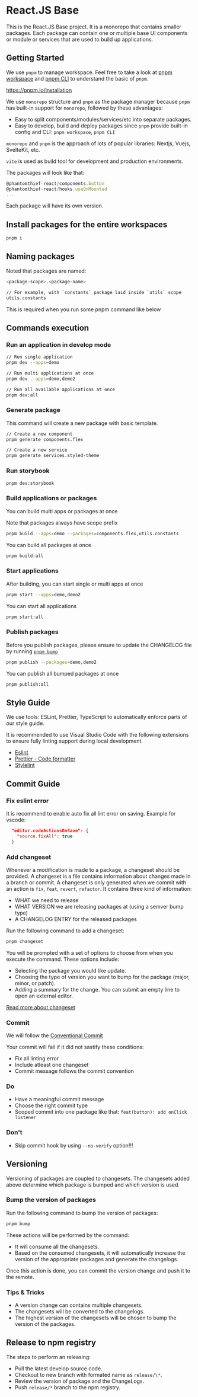# React.JS Base

This is the React.JS Base project. It is a monorepo that contains smaller packages. Each package can contain one or multiple base UI components or module or services that are used to build up applications.

## Getting Started

We use `pnpm` to manage workspace. Feel free to take a look at [pnpm workspace](https://pnpm.io/workspaces) and [pnpm CLI](https://pnpm.io/cli/add) to understand the basic of `pnpm`.

<https://pnpm.io/installation>

We use `monorepo` structure and `pnpm` as the package manager because `pnpm` has built-in support for `monorepo`, followed by these advantages:

- Easy to split components/modules/services/etc into separate packages.
- Easy to develop, build and deploy packages since `pnpm` provide built-in config and CLI: `pnpm workspace`, `pnpm CLI`

`monorepo` and `pnpm` is the approach of lots of popular libraries: Nextjs, Vuejs, SvelteKit, etc.

`vite` is used as build tool for development and production environments.

The packages will look like that:

```js
@phantomthief-react/components.button
@phantomthief-react/hooks.useOnMounted
...
```

Each package will have its own version.

## Install packages for the entire workspaces

```bash
pnpm i
```

## Naming packages

Noted that packages are named:

```bash
<package-scope>.<package-name>

// For example, with `constants` package laid inside `utils` scope
utils.constants
```

This is required when you run some pnpm command like below

## Commands execution

### Run an application in develop mode

```bash
// Run single application
pnpm dev --apps=demo

// Run multi applications at once
pnpm dev --apps=demo,demo2

// Run all available applications at once
pnpm dev:all
```

### Generate package

This command will create a new package with basic template.

```bash
// Create a new component
pnpm generate components.flex

// Create a new service
pnpm generate services.styled-theme
```

### Run storybook

```bash
pnpm dev:storybook
```

### Build applications or packages

You can build multi apps or packages at once

Note that packages always have scope prefix

```bash
pnpm build --apps=demo --packages=components.flex,utils.constants
```

You can build all packages at once

```bash
pnpm build:all
```

### Start applications

After building, you can start single or multi apps at once

```bash
pnpm start --apps=demo,demo2
```

You can start all applications

```bash
pnpm start:all
```

### Publish packages

Before you publish packages, please ensure to update the CHANGELOG file by running [`pnpm bump`](#bump-the-version-of-packages)

```bash
pnpm publish --packages=demo,demo2
```

You can publish all bumped packages at once

```bash
pnpm publish:all
```

## Style Guide

We use tools: ESLint, Prettier, TypeScript to automatically enforce parts of our style guide.

It is recommended to use Visual Studio Code with the following extensions to ensure fully linting support during local development.

- [Eslint](https://marketplace.visualstudio.com/items?itemName=dbaeumer.vscode-eslint)
- [Prettier - Code formatter](https://marketplace.visualstudio.com/items?itemName=esbenp.prettier-vscode)
- [Stylelint](https://marketplace.visualstudio.com/items?itemName=stylelint.vscode-stylelint)

## Commit Guide

### Fix eslint error

It is recommend to enable auto fix all lint error on saving. Example for vscode:

```JSON
  "editor.codeActionsOnSave": {
    "source.fixAll": true
  }
```

### Add changeset

Whenever a modification is made to a package, a changeset should be provided. A changeset is a file contains information about changes made in a branch or commit. A changeset is only generated when we commit with an action is `fix`, `feat`, `revert`, `refactor`. It contains three kind of information:

- WHAT we need to release
- WHAT VERSION we are releasing packages at (using a semver bump type)
- A CHANGELOG ENTRY for the released packages

Run the following command to add a changeset:

```bash
pnpm changeset
```

You will be prompted with a set of options to choose from when you execute the command. These options include:

- Selecting the package you would like update.
- Choosing the type of version you want to bump for the package (major, minor, or patch).
- Adding a summary for the change. You can submit an empty line to open an external editor.

[Read more about changeset](https://github.com/changesets/changesets/blob/main/docs/adding-a-changeset.md)

### Commit

We will follow the [Conventional Commit](https://www.conventionalcommits.org/en/v1.0.0/)

Your commit will fail if it did not sastify these conditions:

- Fix all linting error
- Include atleast one changeset
- Commit message follows the commit convention

### Do

- Have a meaningful commit message
- Choose the right commit type
- Scoped commit into one package like that: `feat(button): add onClick listener`

### Don't

- Skip commit hook by using `--no-verify` option!!!

## Versioning

Versioning of packages are coupled to changesets. The changesets added above determine which package is bumped and which version is used.

### Bump the version of packages

Run the following command to bump the version of packages:

```bash
pnpm bump
```

These actions will be performed by the command:

- It will consume all the changesets.
- Based on the consumed changesets, it will automatically increase the version of the appropriate packages and generate the changelogs.

Once this action is done, you can commit the version change and push it to the remote.

### Tips & Tricks

- A version change can contains multiple changesets.
- The changesets will be converted to the changelogs.
- The highest version of the changesets will be chosen to bump the version of the packages.

## Release to npm registry

The steps to perform an releasing:

- Pull the latest develop source code.
- Checkout to new branch with formated name as `release/\*`.
- Review the version of package and the ChangeLogs.
- Push `release/*` branch to the npm registry.
